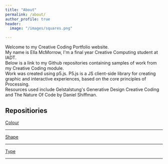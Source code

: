 ```yaml
---
title: "About"
permalink: /about/
author_profile: true
header:
  image: "/images/squares.png"

---
```

Welcome to my Creative Coding Portfolio website.<br/>
My name is Ella McMorrow, I'm a final year Creative Computing student at IADT.<br/>
Below is a link to my Github repositories containing samples of work from my Creative Coding module.<br/>
Work was created using p5.js. P5.js is a JS client-side library for creating graphic and interactive experiences, based on the core principles of Processing.<br/> Resources used include Gelstalstung's Generative Design Creative Coding and The Nature Of Code by Daniel Shiffman.



## Repositiories

[Colour](chapter-1-colour)<br/>

***

[Shape](chapter-2-shape)<br/>

***

[Type](chapter-3-type)<br/>

***
